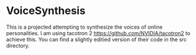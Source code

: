 # VoiceSynthesis
This is a projected attempting to synthesize the voices of online personalities. I am using tacotron 2 https://github.com/NVIDIA/tacotron2 to achieve this. You can find a slightly editied version of their code in the src directory.
